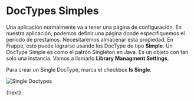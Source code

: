 # DocTypes Simples

Una aplicación normalmente va a tener una página de configuración. En nuestra aplicación, podemos definir una página donde específiquemos el período de prestamos. Necesitaremos almacenar esta propiedad. En Frappe, esto puede lograrse usando los DocType de tipo **Simple**. Un DocType Simple es como el patrón Singleton en Java. Es un objeto con tan solo una instancia. Vamos a llamarlo **Library Managment Settings**.

Para crear un Single DocType, marca el checkbox **Is Single**.

<img class="screenshot" alt="Single Doctypes" src="{{docs_base_url}}/assets/img/tab_single.png">

{next}
